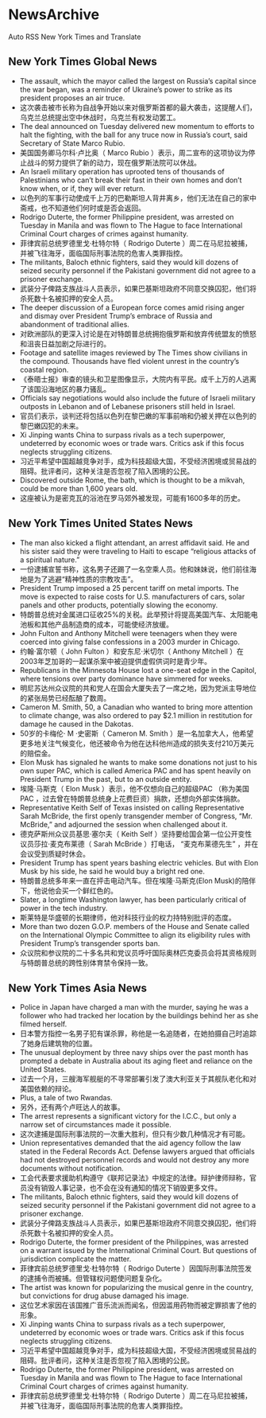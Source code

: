 # NewsArchive
Auto RSS New York Times and Translate

## New York Times Global News
* The assault, which the mayor called the largest on Russia’s capital since the war began, was a reminder of Ukraine’s power to strike as its president proposes an air truce.
* 这次袭击被市长称为自战争开始以来对俄罗斯首都的最大袭击，这提醒人们，乌克兰总统提出空中休战时，乌克兰有权发动罢工。
* The deal announced on Tuesday delivered new momentum to efforts to halt the fighting, with the ball for any truce now in Russia’s court, said Secretary of State Marco Rubio.
* 美国国务卿马尔科·卢比奥（ Marco Rubio ）表示，周二宣布的这项协议为停止战斗的努力提供了新的动力，现在俄罗斯法院可以休战。
* An Israeli military operation has uprooted tens of thousands of Palestinians who can’t break their fast in their own homes and don’t know when, or if, they will ever return.
* 以色列的军事行动使成千上万的巴勒斯坦人背井离乡，他们无法在自己的家中斋戒，也不知道他们何时或是否会返回。
* Rodrigo Duterte, the former Philippine president, was arrested on Tuesday in Manila and was flown to The Hague to face International Criminal Court charges of crimes against humanity.
* 菲律宾前总统罗德里戈·杜特尔特（ Rodrigo Duterte ）周二在马尼拉被捕，并被飞往海牙，面临国际刑事法院的危害人类罪指控。
* The militants, Baloch ethnic fighters, said they would kill dozens of seized security personnel if the Pakistani government did not agree to a prisoner exchange.
* 武装分子俾路支族战斗人员表示，如果巴基斯坦政府不同意交换囚犯，他们将杀死数十名被扣押的安全人员。
* The deeper discussion of a European force comes amid rising anger and dismay over President Trump’s embrace of Russia and abandonment of traditional allies.
* 对欧洲部队的更深入讨论是在对特朗普总统拥抱俄罗斯和放弃传统盟友的愤怒和沮丧日益加剧之际进行的。
* Footage and satellite images reviewed by The Times show civilians in the compound. Thousands have fled violent unrest in the country’s coastal region.
* 《泰晤士报》审查的镜头和卫星图像显示，大院内有平民。成千上万的人逃离了该国沿海地区的暴力骚乱。
* Officials say negotiations would also include the future of Israeli military outposts in Lebanon and of Lebanese prisoners still held in Israel.
* 官员们表示，谈判还将包括以色列在黎巴嫩的军事前哨和仍被关押在以色列的黎巴嫩囚犯的未来。
* Xi Jinping wants China to surpass rivals as a tech superpower, undeterred by economic woes or trade wars. Critics ask if this focus neglects struggling citizens.
* 习近平希望中国超越竞争对手，成为科技超级大国，不受经济困境或贸易战的阻碍。批评者问，这种关注是否忽视了陷入困境的公民。
* Discovered outside Rome, the bath, which is thought to be a mikvah, could be more than 1,600 years old.
* 这座被认为是密克瓦的浴池在罗马郊外被发现，可能有1600多年的历史。

## New York Times United States News
* The man also kicked a flight attendant, an arrest affidavit said. He and his sister said they were traveling to Haiti to escape “religious attacks of a spiritual nature.”
* 一份逮捕宣誓书称，这名男子还踢了一名空乘人员。他和妹妹说，他们前往海地是为了逃避“精神性质的宗教攻击”。
* President Trump imposed a 25 percent tariff on metal imports. The move is expected to raise costs for U.S. manufacturers of cars, solar panels and other products, potentially slowing the economy.
* 特朗普总统对金属进口征收25%的关税。此举预计将提高美国汽车、太阳能电池板和其他产品制造商的成本，可能使经济放缓。
* John Fulton and Anthony Mitchell were teenagers when they were coerced into giving false confessions in a 2003 murder in Chicago.
* 约翰·富尔顿（ John Fulton ）和安东尼·米切尔（ Anthony Mitchell ）在2003年芝加哥的一起谋杀案中被迫提供虚假供词时是青少年。
* Republicans in the Minnesota House lost a one-seat edge in the Capitol, where tensions over party dominance have simmered for weeks.
* 明尼苏达州众议院的共和党人在国会大厦失去了一席之地，因为党派主导地位的紧张局势已经酝酿了数周。
* Cameron M. Smith, 50, a Canadian who wanted to bring more attention to climate change, was also ordered to pay $2.1 million in restitution for damage he caused in the Dakotas.
* 50岁的卡梅伦· M ·史密斯（ Cameron M. Smith ）是一名加拿大人，他希望更多地关注气候变化，他还被命令为他在达科他州造成的损失支付210万美元的赔偿金。
* Elon Musk has signaled he wants to make some donations not just to his own super PAC, which is called America PAC and has spent heavily on President Trump in the past, but to an outside entity.
* 埃隆·马斯克（ Elon Musk ）表示，他不仅想向自己的超级PAC （称为美国PAC ，过去曾在特朗普总统身上花费巨资）捐款，还想向外部实体捐款。
* Representative Keith Self of Texas insisted on calling Representative Sarah McBride, the first openly transgender member of Congress, “Mr. McBride,” and adjourned the session when challenged about it.
* 德克萨斯州众议员基思·塞尔夫（ Keith Self ）坚持要给国会第一位公开变性议员莎拉·麦克布莱德（ Sarah McBride ）打电话， “麦克布莱德先生” ，并在会议受到质疑时休会。
* President Trump has spent years bashing electric vehicles. But with Elon Musk by his side, he said he would buy a bright red one.
* 特朗普总统多年来一直在抨击电动汽车。但在埃隆·马斯克(Elon Musk)的陪伴下，他说他会买一个鲜红色的。
* Slater, a longtime Washington lawyer, has been particularly critical of power in the tech industry.
* 斯莱特是华盛顿的长期律师，他对科技行业的权力持特别批评的态度。
* More than two dozen G.O.P. members of the House and Senate called on the International Olympic Committee to align its eligibility rules with President Trump’s transgender sports ban.
* 众议院和参议院的二十多名共和党议员呼吁国际奥林匹克委员会将其资格规则与特朗普总统的跨性别体育禁令保持一致。

## New York Times Asia News
* Police in Japan have charged a man with the murder, saying he was a follower who had tracked her location by the buildings behind her as she filmed herself.
* 日本警方指控一名男子犯有谋杀罪，称他是一名追随者，在她拍摄自己时追踪了她身后建筑物的位置。
* The unusual deployment by three navy ships over the past month has prompted a debate in Australia about its aging fleet and reliance on the United States.
* 过去一个月，三艘海军舰艇的不寻常部署引发了澳大利亚关于其舰队老化和对美国依赖的辩论。
* Plus, a tale of two Rwandas.
* 另外，还有两个卢旺达人的故事。
* The arrest represents a significant victory for the I.C.C., but only a narrow set of circumstances made it possible.
* 这次逮捕是国际刑事法院的一次重大胜利，但只有少数几种情况才有可能。
* Union representatives demanded that the aid agency follow the law stated in the Federal Records Act. Defense lawyers argued that officials had not destroyed personnel records and would not destroy any more documents without notification.
* 工会代表要求援助机构遵守《联邦记录法》中规定的法律。辩护律师辩称，官员没有销毁人事记录，也不会在没有通知的情况下销毁更多文件。
* The militants, Baloch ethnic fighters, said they would kill dozens of seized security personnel if the Pakistani government did not agree to a prisoner exchange.
* 武装分子俾路支族战斗人员表示，如果巴基斯坦政府不同意交换囚犯，他们将杀死数十名被扣押的安全人员。
* Rodrigo Duterte, the former president of the Philippines, was arrested on a warrant issued by the International Criminal Court. But questions of jurisdiction complicate the matter.
* 菲律宾前总统罗德里戈·杜特尔特（ Rodrigo Duterte ）因国际刑事法院签发的逮捕令而被捕。但管辖权问题使问题复杂化。
* The artist was known for popularizing the musical genre in the country, but convictions for drug abuse damaged his image.
* 这位艺术家因在该国推广音乐流派而闻名，但因滥用药物而被定罪损害了他的形象。
* Xi Jinping wants China to surpass rivals as a tech superpower, undeterred by economic woes or trade wars. Critics ask if this focus neglects struggling citizens.
* 习近平希望中国超越竞争对手，成为科技超级大国，不受经济困境或贸易战的阻碍。批评者问，这种关注是否忽视了陷入困境的公民。
* Rodrigo Duterte, the former Philippine president, was arrested on Tuesday in Manila and was flown to The Hague to face International Criminal Court charges of crimes against humanity.
* 菲律宾前总统罗德里戈·杜特尔特（ Rodrigo Duterte ）周二在马尼拉被捕，并被飞往海牙，面临国际刑事法院的危害人类罪指控。

